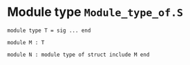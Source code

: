 
# Module type `Module_type_of.S`

```
module type T = sig ... end
```
```
module M : T
```
```
module N : module type of struct include M end
```